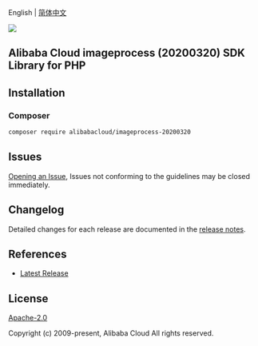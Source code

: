 English | [简体中文](README-CN.md)

![](https://aliyunsdk-pages.alicdn.com/icons/AlibabaCloud.svg)

## Alibaba Cloud imageprocess (20200320) SDK Library for PHP

## Installation

### Composer

```bash
composer require alibabacloud/imageprocess-20200320
```

## Issues

[Opening an Issue](https://github.com/aliyun/alibabacloud-sdk/issues/new), Issues not conforming to the guidelines may be closed immediately.

## Changelog

Detailed changes for each release are documented in the [release notes](./ChangeLog.txt).

## References

* [Latest Release](https://github.com/aliyun/alibabacloud-sdk)

## License

[Apache-2.0](http://www.apache.org/licenses/LICENSE-2.0)

Copyright (c) 2009-present, Alibaba Cloud All rights reserved.
